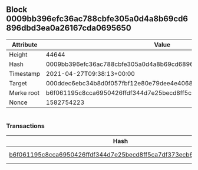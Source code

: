 ## Block 0009bb396efc36ac788cbfe305a0d4a8b69cd6896dbd3ea0a26167cda0695650

Attribute | Value
--- | ---
Height | 44644
Hash | 0009bb396efc36ac788cbfe305a0d4a8b69cd6896dbd3ea0a26167cda0695650
Timestamp | 2021-04-27T09:38:13+00:00
Target | 000ddec6ebc34b8d0f057fbf12e80e79dee4e406881cd5b3f6491893fb3f1ca2
Merke root | b6f061195c8cca6950426ffdf344d7e25becd8ff5ca7df373ecb605153f7f7d9
Nonce | 1582754223

```

```

### Transactions

Hash | Amount
--- | ---
[b6f061195c8cca6950426ffdf344d7e25becd8ff5ca7df373ecb605153f7f7d9](b6f061195c8cca6950426ffdf344d7e25becd8ff5ca7df373ecb605153f7f7d9.md) | 10.00000000 SKEPTI 
